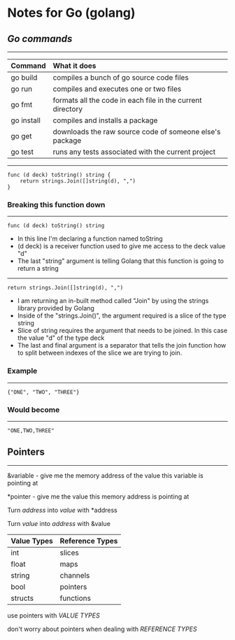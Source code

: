 # Notes for Go (golang)

## _Go commands_

---

| Command    | What it does                                               |
| ---------- | :--------------------------------------------------------- |
| go build   | compiles a bunch of go source code files                   |
| go run     | compiles and executes one or two files                     |
| go fmt     | formats all the code in each file in the current directory |
| go install | compiles and installs a package                            |
| go get     | downloads the raw source code of someone else's package    |
| go test    | runs any tests associated with the current project         |

---

```
func (d deck) toString() string {
	return strings.Join([]string(d), ",")
}
```

### Breaking this function down

---

```
func (d deck) toString() string
```

* In this line I'm declaring a function named toString
* (d deck) is a receiver function used to give me access to the deck value "d"
* The last "string" argument is telling Golang that this function is going to return a string

---

```
return strings.Join([]string(d), ",")
```

* I am returning an in-built method called "Join" by using the strings library provided by Golang
* Inside of the "strings.Join()", the argument required is a slice of the type string
* Slice of string requires the argument that needs to be joined. In this case the value "d" of the type deck
* The last and final argument is a separator that tells the join function how to split between indexes of the slice we are trying to join.

### Example

---

```
{"ONE", "TWO", "THREE"}
```

### Would become

---

```
"ONE,TWO,THREE"
```

## Pointers

---

&variable - give me the memory address of the value this variable is pointing at

\*pointer - give me the value this memory address is pointing at

Turn _address_ into _value_ with \*address

Turn _value_ into _address_ with &value

| Value Types | Reference Types |
| ----------- | :-------------- |
| int         | slices          |
| float       | maps            |
| string      | channels        |
| bool        | pointers        |
| structs     | functions       |

use pointers with _VALUE TYPES_

don't worry about pointers when dealing with _REFERENCE TYPES_

